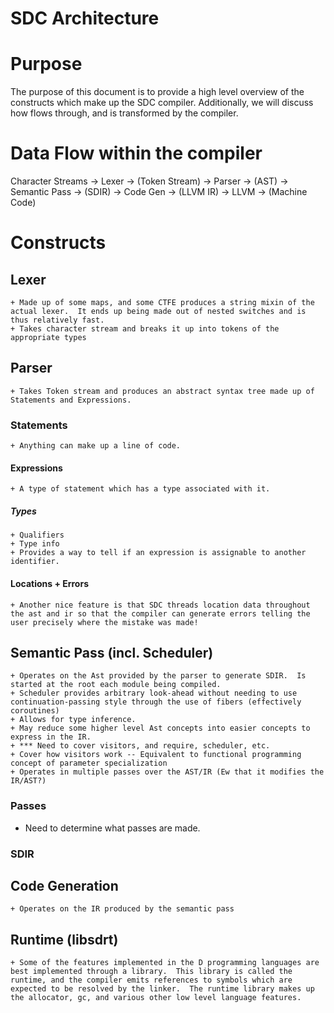 # SDC Architecture

# Purpose

The purpose of this document is to provide a high level overview of the constructs which make up the SDC compiler.  Additionally, we will discuss how flows through, and is transformed by the compiler.

# Data Flow within the compiler

Character Streams -> Lexer -> (Token Stream) -> Parser -> (AST) -> Semantic Pass -> (SDIR) -> Code Gen -> (LLVM IR) -> LLVM -> (Machine Code)

# Constructs

## Lexer
	+ Made up of some maps, and some CTFE produces a string mixin of the actual lexer.  It ends up being made out of nested switches and is thus relatively fast.
	+ Takes character stream and breaks it up into tokens of the appropriate types

## Parser
	+ Takes Token stream and produces an abstract syntax tree made up of Statements and Expressions. 

### Statements
	+ Anything can make up a line of code.

#### Expressions
	+ A type of statement which has a type associated with it.

##### Types
	+ Qualifiers
	+ Type info
	+ Provides a way to tell if an expression is assignable to another identifier.

#### Locations + Errors
	+ Another nice feature is that SDC threads location data throughout the ast and ir so that the compiler can generate errors telling the user precisely where the mistake was made!

## Semantic Pass (incl. Scheduler)
	+ Operates on the Ast provided by the parser to generate SDIR.  Is started at the root each module being compiled.
	+ Scheduler provides arbitrary look-ahead without needing to use continuation-passing style through the use of fibers (effectively coroutines)
	+ Allows for type inference.
	+ May reduce some higher level Ast concepts into easier concepts to express in the IR.
	+ *** Need to cover visitors, and require, scheduler, etc.
	+ Cover how visitors work -- Equivalent to functional programming concept of parameter specialization
	+ Operates in multiple passes over the AST/IR (Ew that it modifies the IR/AST?)

### Passes

+ Need to determine what passes are made.  

### SDIR 

## Code Generation
	+ Operates on the IR produced by the semantic pass

## Runtime (libsdrt)
	+ Some of the features implemented in the D programming languages are best implemented through a library.  This library is called the runtime, and the compiler emits references to symbols which are expected to be resolved by the linker.  The runtime library makes up the allocator, gc, and various other low level language features.
